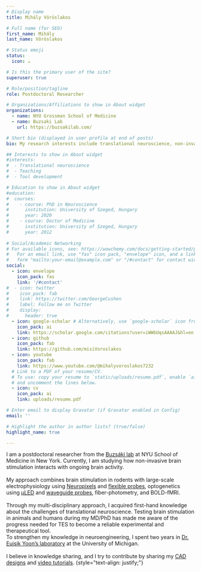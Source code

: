 ```yaml
---
# Display name
title: Mihály Vöröslakos

# Full name (for SEO)
first_name: Mihály
last_name: Vöröslakos

# Status emoji
status:
  icon: ☕️

# Is this the primary user of the site?
superuser: true

# Role/position/tagline
role: Postdoctoral Researcher

# Organizations/Affiliations to show in About widget
organizations:
  - name: NYU Grossman School of Medicine  
  - name: Buzsaki Lab
    url: https://buzsakilab.com/

# Short bio (displayed in user profile at end of posts)
bio: My research interests include translational neuroscience, non-invasive brain stimulation and neuroscience tool development.

## Interests to show in About widget
#interests:
#  - Translational neuroscience
#  - Teaching
#  - Tool development

# Education to show in About widget
#education:
#  courses:
#    - course: PhD in Neuroscience
#      institution: University of Szeged, Hungary
#      year: 2020
#    - course: Doctor of Medicine
#      institution: University of Szeged, Hungary
#      year: 2012
    
# Social/Academic Networking
# For available icons, see: https://wowchemy.com/docs/getting-started/page-builder/#icons
#   For an email link, use "fas" icon pack, "envelope" icon, and a link in the
#   form "mailto:your-email@example.com" or "/#contact" for contact widget.
social:
  - icon: envelope
    icon_pack: fas
    link: '/#contact'
#  - icon: twitter
#    icon_pack: fab
#    link: https://twitter.com/GeorgeCushen
#    label: Follow me on Twitter
#    display:
#      header: true
  - icon: google-scholar # Alternatively, use `google-scholar` icon from `ai` icon pack
    icon_pack: ai
    link: https://scholar.google.com/citations?user=iWWbUqsAAAAJ&hl=en
  - icon: github
    icon_pack: fab
    link: https://github.com/misiVoroslakos
  - icon: youtube
    icon_pack: fab
    link: https://www.youtube.com/@mihalyvoroslakos7232
  # Link to a PDF of your resume/CV.
  # To use: copy your resume to `static/uploads/resume.pdf`, enable `ai` icons in `params.yaml`,
  # and uncomment the lines below.
  - icon: cv
    icon_pack: ai
    link: uploads/resume.pdf

# Enter email to display Gravatar (if Gravatar enabled in Config)
email: ''

# Highlight the author in author lists? (true/false)
highlight_name: true

---
```

I am a postdoctoral researcher from the [Buzsáki lab](https://buzsakilab.com/wp/) at NYU School of Medicine in New York. Currently, I am studying how non-invasive brain stimulation interacts with ongoing brain activity.
</br >
</br >
My approach combines brain stimulation in rodents with large-scale electrophysiology using [Neuropixels](https://elifesciences.org/articles/65859) and [flexible probes](https://onlinelibrary.wiley.com/doi/10.1002/advs.202207576), optogenetics using [μLED](https://onlinelibrary.wiley.com/doi/full/10.1002/advs.202105414) and [waveguide probes](https://www.nature.com/articles/s41378-018-0009-2), fiber-photometry, and BOLD-fMRI. 
<br>
<br>
Through my multi-disciplinary approach, I acquired first-hand knowledge about the challenges of translational neuroscience. Testing brain stimulation in animals and humans during my MD/PhD has made me aware of the progress needed for TES to become a reliable experimental and therapeutical tool. 
<br>
To strengthen my knowledge in neuroengineering, I spent two years in [Dr. Euisik Yoon’s laboratory](https://yoon.eecs.umich.edu/) at the University of Michigan. 
<br>
<br>
I believe in knowledge sharing, and I try to contribute by sharing my [CAD designs](https://github.com/misiVoroslakos/3D_printed_designs) and [video tutorials](https://www.youtube.com/channel/UCdvYlo8MudbP35X_S4nmQ-A?app=desktop). 
{style="text-align: justify;"}